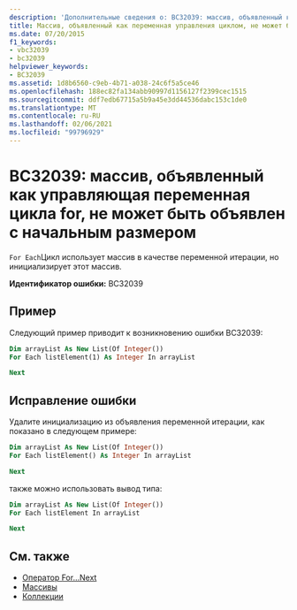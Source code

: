 ```yaml
---
description: 'Дополнительные сведения о: BC32039: массив, объявленный как управляющая переменная цикла for, не может быть объявлен с начальным размером'
title: Массив, объявленный как переменная управления циклом, не может быть объявлен с исходным размером
ms.date: 07/20/2015
f1_keywords:
- vbc32039
- bc32039
helpviewer_keywords:
- BC32039
ms.assetid: 1d8b6560-c9eb-4b71-a038-24c6f5a5ce46
ms.openlocfilehash: 188ec82fa134abb90997d1156127f2399cec1515
ms.sourcegitcommit: ddf7edb67715a5b9a45e3dd44536dabc153c1de0
ms.translationtype: MT
ms.contentlocale: ru-RU
ms.lasthandoff: 02/06/2021
ms.locfileid: "99796929"
---
```

# <a name="bc32039-array-declared-as-for-loop-control-variable-cannot-be-declared-with-an-initial-size"></a>BC32039: массив, объявленный как управляющая переменная цикла for, не может быть объявлен с начальным размером

`For Each`Цикл использует массив в качестве переменной итерации, но инициализирует этот массив.

**Идентификатор ошибки:** BC32039

## <a name="example"></a>Пример

Следующий пример приводит к возникновению ошибки BC32039:

```vb
Dim arrayList As New List(Of Integer())
For Each listElement(1) As Integer In arrayList

Next
```

## <a name="to-correct-this-error"></a>Исправление ошибки

Удалите инициализацию из объявления переменной итерации, как показано в следующем примере:

```vb
Dim arrayList As New List(Of Integer())
For Each listElement() As Integer In arrayList

Next
```

также можно использовать вывод типа:

```vb
Dim arrayList As New List(Of Integer())
For Each listElement In arrayList

Next
```

## <a name="see-also"></a>См. также

- [Оператор For…Next](../statements/for-next-statement.md)
- [Массивы](../../programming-guide/language-features/arrays/index.md)
- [Коллекции](../../../standard/collections/index.md)
